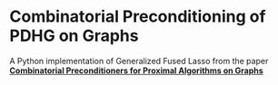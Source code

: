 # Combinatorial Preconditioning of PDHG on Graphs
A Python implementation of Generalized Fused Lasso from the paper [**Combinatorial Preconditioners for Proximal Algorithms on Graphs**](https://arxiv.org/pdf/1801.05413.pdf)
